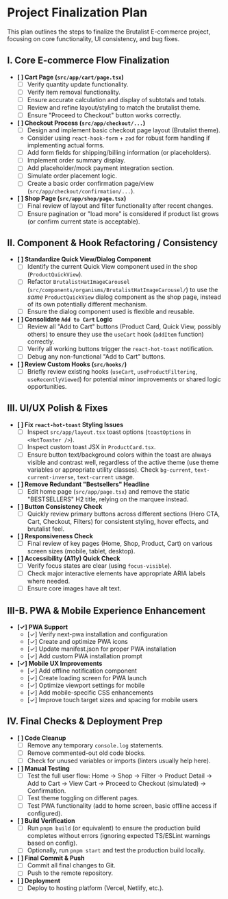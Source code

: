 # Project Finalization Plan

This plan outlines the steps to finalize the Brutalist E-commerce project, focusing on core functionality, UI consistency, and bug fixes.

## I. Core E-commerce Flow Finalization

-   **[ ] Cart Page (`src/app/cart/page.tsx`)**
    -   [ ] Verify quantity update functionality.
    -   [ ] Verify item removal functionality.
    -   [ ] Ensure accurate calculation and display of subtotals and totals.
    -   [ ] Review and refine layout/styling to match the brutalist theme.
    -   [ ] Ensure "Proceed to Checkout" button works correctly.
-   **[ ] Checkout Process (`src/app/checkout/...`)**
    -   [ ] Design and implement basic checkout page layout (Brutalist theme).
    *   Consider using `react-hook-form` + `zod` for robust form handling if implementing actual forms.
    -   [ ] Add form fields for shipping/billing information (or placeholders).
    -   [ ] Implement order summary display.
    -   [ ] Add placeholder/mock payment integration section.
    -   [ ] Simulate order placement logic.
    -   [ ] Create a basic order confirmation page/view (`src/app/checkout/confirmation/...`).
-   **[ ] Shop Page (`src/app/shop/page.tsx`)**
    -   [ ] Final review of layout and filter functionality after recent changes.
    -   [ ] Ensure pagination or "load more" is considered if product list grows (or confirm current state is acceptable).

## II. Component & Hook Refactoring / Consistency

-   **[ ] Standardize Quick View/Dialog Component**
    -   [ ] Identify the current Quick View component used in the shop (`ProductQuickView`).
    -   [ ] Refactor `BrutalistHatImageCarousel` (`src/components/organisms/BrutalistHatImageCarousel/`) to use the *same* `ProductQuickView` dialog component as the shop page, instead of its own potentially different mechanism.
    -   [ ] Ensure the dialog component used is flexible and reusable.
-   **[ ] Consolidate `Add to Cart` Logic**
    -   [ ] Review all "Add to Cart" buttons (Product Card, Quick View, possibly others) to ensure they use the `useCart` hook (`addItem` function) correctly.
    -   [ ] Verify all working buttons trigger the `react-hot-toast` notification.
    -   [ ] Debug any non-functional "Add to Cart" buttons.
-   **[ ] Review Custom Hooks (`src/hooks/`)**
    -   [ ] Briefly review existing hooks (`useCart`, `useProductFiltering`, `useRecentlyViewed`) for potential minor improvements or shared logic opportunities.

## III. UI/UX Polish & Fixes

-   **[ ] Fix `react-hot-toast` Styling Issues**
    -   [ ] Inspect `src/app/layout.tsx` toast options (`toastOptions` in `<HotToaster />`).
    -   [ ] Inspect custom toast JSX in `ProductCard.tsx`.
    -   [ ] Ensure button text/background colors within the toast are always visible and contrast well, regardless of the active theme (use theme variables or appropriate utility classes). Check `bg-current`, `text-current-inverse`, `text-current` usage.
-   **[ ] Remove Redundant "Bestsellers" Headline**
    -   [ ] Edit home page (`src/app/page.tsx`) and remove the static "BESTSELLERS" H2 title, relying on the marquee instead.
-   **[ ] Button Consistency Check**
    -   [ ] Quickly review primary buttons across different sections (Hero CTA, Cart, Checkout, Filters) for consistent styling, hover effects, and brutalist feel.
-   **[ ] Responsiveness Check**
    -   [ ] Final review of key pages (Home, Shop, Product, Cart) on various screen sizes (mobile, tablet, desktop).
-   **[ ] Accessibility (A11y) Quick Check**
    -   [ ] Verify focus states are clear (using `focus-visible`).
    -   [ ] Check major interactive elements have appropriate ARIA labels where needed.
    -   [ ] Ensure core images have alt text.

## III-B. PWA & Mobile Experience Enhancement

-   **[✓] PWA Support**
    -   [✓] Verify next-pwa installation and configuration
    -   [✓] Create and optimize PWA icons 
    -   [✓] Update manifest.json for proper PWA installation
    -   [✓] Add custom PWA installation prompt
-   **[✓] Mobile UX Improvements**
    -   [✓] Add offline notification component
    -   [✓] Create loading screen for PWA launch
    -   [✓] Optimize viewport settings for mobile
    -   [✓] Add mobile-specific CSS enhancements
    -   [✓] Improve touch target sizes and spacing for mobile users

## IV. Final Checks & Deployment Prep

-   **[ ] Code Cleanup**
    -   [ ] Remove any temporary `console.log` statements.
    -   [ ] Remove commented-out old code blocks.
    -   [ ] Check for unused variables or imports (linters usually help here).
-   **[ ] Manual Testing**
    -   [ ] Test the full user flow: Home -> Shop -> Filter -> Product Detail -> Add to Cart -> View Cart -> Proceed to Checkout (simulated) -> Confirmation.
    -   [ ] Test theme toggling on different pages.
    -   [ ] Test PWA functionality (add to home screen, basic offline access if configured).
-   **[ ] Build Verification**
    -   [ ] Run `pnpm build` (or equivalent) to ensure the production build completes without errors (ignoring expected TS/ESLint warnings based on config).
    -   [ ] Optionally, run `pnpm start` and test the production build locally.
-   **[ ] Final Commit & Push**
    -   [ ] Commit all final changes to Git.
    -   [ ] Push to the remote repository.
-   **[ ] Deployment**
    -   [ ] Deploy to hosting platform (Vercel, Netlify, etc.). 